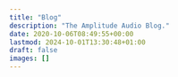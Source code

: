```yaml
---
title: "Blog"
description: "The Amplitude Audio Blog."
date: 2020-10-06T08:49:55+00:00
lastmod: 2024-10-01T13:30:48+01:00
draft: false
images: []
---
```

